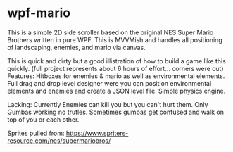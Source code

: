 # wpf-mario
This is a simple 2D side scroller based on the original NES Super Mario Brothers written in pure WPF. This is MVVMish and handles all positioning of landscaping, enemies, and mario via canvas.

This is quick and dirty but a good illistration of how to build a game like this quickly. (full project represents about 6 hours of effort... corners were cut)
Features:
Hitboxes for enemies & mario as well as environmental elements.
Full drag and drop level designer were you can position environmental elements and enemies and create a JSON level file.
Simple physics engine. 


Lacking:
Currently Enemies can kill you but you can't hurt them. 
Only Gumbas working no trutles. 
Sometimes gumbas get confused and walk on top of you or each other. 







Sprites pulled from: https://www.spriters-resource.com/nes/supermariobros/
